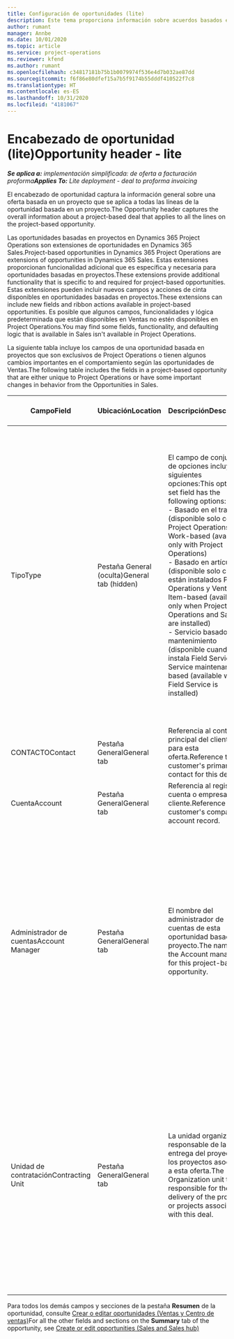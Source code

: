 ```yaml
---
title: Configuración de oportunidades (lite)
description: Este tema proporciona información sobre acuerdos basados en proyectos y líneas de oportunidades basadas en proyectos.
author: rumant
manager: Annbe
ms.date: 10/01/2020
ms.topic: article
ms.service: project-operations
ms.reviewer: kfend
ms.author: rumant
ms.openlocfilehash: c34817181b75b1b0079974f536e4d7b032ae87dd
ms.sourcegitcommit: f6f86e80dfef15a7b5f9174b55dddf410522f7c8
ms.translationtype: HT
ms.contentlocale: es-ES
ms.lasthandoff: 10/31/2020
ms.locfileid: "4181067"
---
```

# <a name="opportunity-header---lite"></a><span data-ttu-id="70598-103">Encabezado de oportunidad (lite)</span><span class="sxs-lookup"><span data-stu-id="70598-103">Opportunity header - lite</span></span>

<span data-ttu-id="70598-104">_**Se aplica a:** implementación simplificada: de oferta a facturación proforma_</span><span class="sxs-lookup"><span data-stu-id="70598-104">_**Applies To:** Lite deployment - deal to proforma invoicing_</span></span>

<span data-ttu-id="70598-105">El encabezado de oportunidad captura la información general sobre una oferta basada en un proyecto que se aplica a todas las líneas de la oportunidad basada en un proyecto.</span><span class="sxs-lookup"><span data-stu-id="70598-105">The Opportunity header captures the overall information about a project-based deal that applies to all the lines on the project-based opportunity.</span></span>

<span data-ttu-id="70598-106">Las oportunidades basadas en proyectos en Dynamics 365 Project Operations son extensiones de oportunidades en Dynamics 365 Sales.</span><span class="sxs-lookup"><span data-stu-id="70598-106">Project-based opportunities in Dynamics 365 Project Operations are extensions of opportunities in Dynamics 365 Sales.</span></span> <span data-ttu-id="70598-107">Estas extensiones proporcionan funcionalidad adicional que es específica y necesaria para oportunidades basadas en proyectos.</span><span class="sxs-lookup"><span data-stu-id="70598-107">These extensions provide additional functionality that is specific to and required for project-based opportunities.</span></span> <span data-ttu-id="70598-108">Estas extensiones pueden incluir nuevos campos y acciones de cinta disponibles en oportunidades basadas en proyectos.</span><span class="sxs-lookup"><span data-stu-id="70598-108">These extensions can include new fields and ribbon actions available in project-based opportunities.</span></span> <span data-ttu-id="70598-109">Es posible que algunos campos, funcionalidades y lógica predeterminada que están disponibles en Ventas no estén disponibles en Project Operations.</span><span class="sxs-lookup"><span data-stu-id="70598-109">You may find some fields, functionality, and defaulting logic that is available in Sales isn't available in Project Operations.</span></span>

<span data-ttu-id="70598-110">La siguiente tabla incluye los campos de una oportunidad basada en proyectos que son exclusivos de Project Operations o tienen algunos cambios importantes en el comportamiento según las oportunidades de Ventas.</span><span class="sxs-lookup"><span data-stu-id="70598-110">The following table includes the fields in a project-based opportunity that are either unique to Project Operations or have some important changes in behavior from the Opportunities in Sales.</span></span>

| <span data-ttu-id="70598-111">**Campo**</span><span class="sxs-lookup"><span data-stu-id="70598-111">**Field**</span></span> | <span data-ttu-id="70598-112">**Ubicación**</span><span class="sxs-lookup"><span data-stu-id="70598-112">**Location**</span></span> | <span data-ttu-id="70598-113">**Descripción**</span><span class="sxs-lookup"><span data-stu-id="70598-113">**Description**</span></span> | <span data-ttu-id="70598-114">**Impacto posterior**</span><span class="sxs-lookup"><span data-stu-id="70598-114">**Downstream impact**</span></span> |
| --- | --- | --- | --- |
| <span data-ttu-id="70598-115">Tipo</span><span class="sxs-lookup"><span data-stu-id="70598-115">Type</span></span> | <span data-ttu-id="70598-116">Pestaña General (oculta)</span><span class="sxs-lookup"><span data-stu-id="70598-116">General tab (hidden)</span></span> | <span data-ttu-id="70598-117">El campo de conjunto de opciones incluye las siguientes opciones:</span><span class="sxs-lookup"><span data-stu-id="70598-117">This option set field has the following options:</span></span></br><span data-ttu-id="70598-118">- Basado en el trabajo (disponible solo con Project Operations)</span><span class="sxs-lookup"><span data-stu-id="70598-118">- Work-based (available only with Project Operations)</span></span></br><span data-ttu-id="70598-119">- Basado en artículo (disponible solo cuando están instalados Project Operations y Ventas)</span><span class="sxs-lookup"><span data-stu-id="70598-119">- Item-based (available only when Project Operations and Sales are installed)</span></span></br><span data-ttu-id="70598-120">- Servicio basado en mantenimiento (disponible cuando se instala Field Service)</span><span class="sxs-lookup"><span data-stu-id="70598-120">- Service maintenance-based (available when Field Service is installed)</span></span> | <span data-ttu-id="70598-121">Cuando utiliza Project Operations, este valor de campo se establece automáticamente en **Basado en el trabajo** que clasifica la oportunidad como basada en proyecto.</span><span class="sxs-lookup"><span data-stu-id="70598-121">When you use Project Operations, this field value is automatically set to **Work-based** which classifies the Opportunity as project-based.</span></span> <span data-ttu-id="70598-122">Una oportunidad debe estar basada en proyecto para habilitar todas las extensiones y funcionalidades específicas del proyecto en el proceso de ventas posterior de esta oferta.</span><span class="sxs-lookup"><span data-stu-id="70598-122">An Opportunity should be project-based to enable all project-specific extensions and functionality in the downstream sales process for this deal.</span></span> |
| <span data-ttu-id="70598-123">CONTACTO</span><span class="sxs-lookup"><span data-stu-id="70598-123">Contact</span></span> | <span data-ttu-id="70598-124">Pestaña General</span><span class="sxs-lookup"><span data-stu-id="70598-124">General tab</span></span> | <span data-ttu-id="70598-125">Referencia al contacto principal del cliente para esta oferta.</span><span class="sxs-lookup"><span data-stu-id="70598-125">Reference to the customer's primary contact for this deal.</span></span> | |
| <span data-ttu-id="70598-126">Cuenta</span><span class="sxs-lookup"><span data-stu-id="70598-126">Account</span></span> | <span data-ttu-id="70598-127">Pestaña General</span><span class="sxs-lookup"><span data-stu-id="70598-127">General tab</span></span> | <span data-ttu-id="70598-128">Referencia al registro de cuenta o empresa del cliente.</span><span class="sxs-lookup"><span data-stu-id="70598-128">Reference to the customer's company or account record.</span></span> | |
| <span data-ttu-id="70598-129">Administrador de cuentas</span><span class="sxs-lookup"><span data-stu-id="70598-129">Account Manager</span></span> | <span data-ttu-id="70598-130">Pestaña General</span><span class="sxs-lookup"><span data-stu-id="70598-130">General tab</span></span> | <span data-ttu-id="70598-131">El nombre del administrador de cuentas de esta oportunidad basada en proyecto.</span><span class="sxs-lookup"><span data-stu-id="70598-131">The name of the Account manager for this project-based opportunity.</span></span> | <span data-ttu-id="70598-132">El administrador de cuentas es responsable de gestionar la relación con el cliente hasta la finalización de este proyecto.</span><span class="sxs-lookup"><span data-stu-id="70598-132">The Account manager is responsible for managing the relationship with the customer through the completion of this project.</span></span> <span data-ttu-id="70598-133">Según el registro de recursos contables vinculado al administrador de la cuenta, la unidad de contratación está predeterminada.</span><span class="sxs-lookup"><span data-stu-id="70598-133">Based on the bookable resource record tied to the Account manager, the contracting unit is defaulted.</span></span> |
| <span data-ttu-id="70598-134">Unidad de contratación</span><span class="sxs-lookup"><span data-stu-id="70598-134">Contracting Unit</span></span> | <span data-ttu-id="70598-135">Pestaña General</span><span class="sxs-lookup"><span data-stu-id="70598-135">General tab</span></span> | <span data-ttu-id="70598-136">La unidad organizativa responsable de la entrega del proyecto o los proyectos asociados a esta oferta.</span><span class="sxs-lookup"><span data-stu-id="70598-136">The Organization unit that is responsible for the delivery of the project or projects associated with this deal.</span></span> | <span data-ttu-id="70598-137">La unidad de contratación es la división de la empresa que completará el proyecto o los proyectos una vez cerrada la oferta.</span><span class="sxs-lookup"><span data-stu-id="70598-137">The contracting unit is the division of the company that will complete the project(s) after the deal is closed.</span></span> <span data-ttu-id="70598-138">Cada unidad de contratación tiene una moneda, y esta moneda se utiliza para informar los costes estimados y reales incurridos durante el proyecto.</span><span class="sxs-lookup"><span data-stu-id="70598-138">Every contracting unit has a currency, and this currency is used to report estimated and actual costs incurred during the project.</span></span> |

<span data-ttu-id="70598-139">Para todos los demás campos y secciones de la pestaña **Resumen** de la oportunidad, consulte [Crear o editar oportunidades (Ventas y Centro de ventas)](https://docs.microsoft.com/dynamics365/sales-enterprise/create-edit-opportunity-sales)</span><span class="sxs-lookup"><span data-stu-id="70598-139">For all the other fields and sections on the **Summary** tab of the opportunity, see [Create or edit opportunities (Sales and Sales hub)](https://docs.microsoft.com/dynamics365/sales-enterprise/create-edit-opportunity-sales)</span></span>
